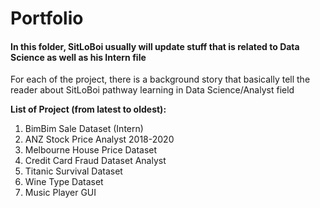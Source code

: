 # Portfolio
<h4>In this folder, SitLoBoi usually will update stuff that is related to Data Science as well as his Intern file</h4>
<p>For each of the project, there is a background story that basically tell the reader about SitLoBoi pathway learning in Data Science/Analyst field</p>
<strong>List of Project (from latest to oldest):</strong>

1. BimBim Sale Dataset (Intern)
2. ANZ Stock Price Analyst 2018-2020
3. Melbourne House Price Dataset
4. Credit Card Fraud Dataset Analyst
5. Titanic Survival Dataset
6. Wine Type Dataset
7. Music Player GUI
